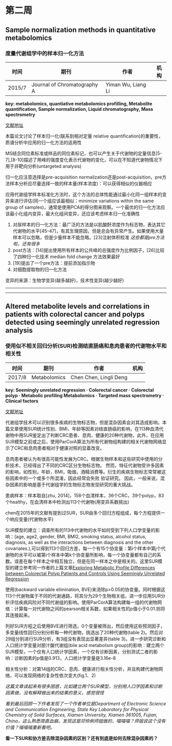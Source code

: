 # 第二周
## Sample normalization methods in quantitative metabolomics
### 度量代谢组学中的样本归一化方法

时间 | 期刊 | 作者 | 机构
-|-|-|-
2015/7 | Journal of Chromatography A| Yiman Wu, Liang Li | |

**key: metabolomics, quantiative metabolomics profilling, Metabolite quantification, Sample normalization, Liquid chromatography, Mass spectrometry**

[文献地址](https://www.ncbi.nlm.nih.gov/pubmed/26763302)

本篇论文讨论了样本归一化(联系到相对定量 relative quantification)的重要性，质谱分析中应用的归一化方法的适用性

MS结合同位素标准或样品的同位素标记，也可以产生关于代谢物的定量信息[5-7],[8-10]描述了用峰的强度变化表示代谢物的变化，可以在不知道代谢物情况下用于非靶向分析(untargeted analysis)

归一化应注意选择是pre-acquisition normalization还是post-acquisition，pre方法样本分析应尽量选择一致的样本量(样本浓度)：可以获得相似的仪器相应

应用代谢组学样本标准化方法时，这个方法的总体性能通过最小化同一组样本的变异来进行评估(同一个组应该最相似：minimize variations within the same group of samples)，通常是使用PCA的得分图来观察。一个最优的归一化方法应该最小化组内变异，最大化组间变异，还应该考虑样本归一化准确性

1. 对尿样本的归一化方法：最广泛的方法是以肌酸酐浓度作为标志物，表达其它代谢物的水平[45-47]，有其生理原因，但是总会有异常产生。如果使用大量样本可以忽略，但是少量样本不能忽略。[23]注射体积校准 *这些都是pre方法啦，还有很多*
2. post方法：[14]提出使用所有样本的公共峰的总强度作为比例因子，[26]比较了四种归一化技术 median fold change 方法效果最好
3. [19]提出了一个pre方法：提前添加指示物
4. 对细胞提取物的归一化方法

变异的来源：生物学变异(越多越好)，技术性变异(越少越好)

***
***

## Altered metabolite levels and correlations in patients with colorectal cancer and polyps detected using seemingly unrelated regression analysis

### 使用似不相关回归分析(SUR)检测结直肠癌和息肉患者的代谢物水平和相关性

时间 | 期刊 | 作者 | 机构
-|-|-|-
2017/8 | Metabolomics | Chen Chen,  Lingli Deng | 

**key: Seemingly unrelated regression · Colorectal cancer · Colorectal polyp · Metabolic profiling Metabolomics · Targeted mass spectrometry · Clinical factors**

[文献地址](https://link.springer.com/article/10.1007%2Fs11306-017-1265-0)

代谢组学技术可以识别很多疾病的生物标志物，但是混杂因素会对其造成影响。本篇文章使用SUR统计性别、BMI、年龄等因素对结直肠癌的影响，在113种血清代谢物中用SUR鉴定出了判断CRC患者、息肉、健康的20种代谢物，此外，在应用SUR模型之前或之后，使用ParCorA算法为所有代谢物组构建的相关代谢物网络显示了CRC和息肉患者相对于健康对照的显着改变。

息肉患者被认为有很高可能性发展为CRC。根据生物样本和这些研究中使用的分析技术，已经得出了不同的CRC区分生物标志物。 然而，特征代谢物受许多因素的影响，如性别，年龄，BMI，吸烟，酒精消费等。衍生的疾病生物标志常常被这些因素中的一个或多个所混淆，因此经常会失败 验证研究。 因此，一般来说，混杂因素的影响是基于代谢组学的生物标志物发现研究的重大挑战。

患病样本：样本取自[zhu, 2014]，158个血清样本，36个CRC，39个polyp，83个healthy，在血清样本中检测出113个代谢物(用变异系数挑出)

chen在2015年的文献有提到过SUR，SUR由多个回归方程组成，每个方程提供一个响应变量(代谢物水平)

SUR模型的建立：调查所有的113中代谢物的水平如何受到下列人口学变量的影响：(age, age2, gender, BMI, BMI2, smoking status, alcohol status, diagnosis, as well as the interactions between diagnosis and the other covariates.),可以得到113个回归方差，每一个有15个协变量：第i个样本中第j个代谢物的水平可以被第i个样本中第k个协变量所影响，每一个协变量都有自己的系数。误差在每个样本之中相互独立，但是在同一样本之中是相关的。这里SUR模型的建立参考同一作者的上篇文章[Exploring Metabolic Profile Differences between Colorectal Polyp Patients and Controls Using Seemingly Unrelated Regression](https://www.ncbi.nlm.nih.gov/pmc/articles/PMC4729298/)

使用(backward variable elimination, BVE)来消除p>0.05的协变量。同时根据这113个代谢物属于不同的代谢通路，将其分为29个生物相关组，进一步应用SUR分析评估疾病风险对不同代谢组的影响。使用ParCorA算法构建每一组的代谢物网络：计算每一对代谢物之间的pearson相关系数，如果相关性的p值小于0.01.则将其连接起来。

列好SUR方程之后使用BVE进行筛选，0个变量被筛出，然后使用这些预测因子，多变量线性回归分别分析每一种代谢物，挑选出了20种代谢物(table 2)。然后对29组分别进行SUR分析，有3组没有表现出显著差异(table 3)。进一步研究诊断和人口统计学变量对胆汁酸代谢组(bile acid metabolism group)的影响：建立两个SUR模型，一个仅有人口统计学因素，一个仅有诊断因素，分别测试二者的影响：诊断因素的p值是0.913，人口统计学变量是3.16e-8

相关性分析：对第14组的CRC、息肉、健康进行相关性分析，并且构建代谢物网络，可以发现网络的复杂性依次变大(fig.1、2)

*这篇文章读起来有很多困惑，比如建立两个SUR模型，分别用人口学因素和诊断因素做，没有解释做出来的结果的意义，感觉很怪*

*看到最后回顾一下作者发现了一个作者单位是Department of Electronic Science and Communication Engineering, State Key Laboratory for Physical Chemistry of Solid Surfaces, Xiamen University, Xiamen 361005, Fujian, China，这么熟悉简直血崩。发现这是邓伶俐师姐做的，喵喵喵？师姐说这个没有价值？喵喵喵重新看吧。*

**看一下SUR和协方差去除混杂因素的区别？还有到底是如何去除混杂因素的？**